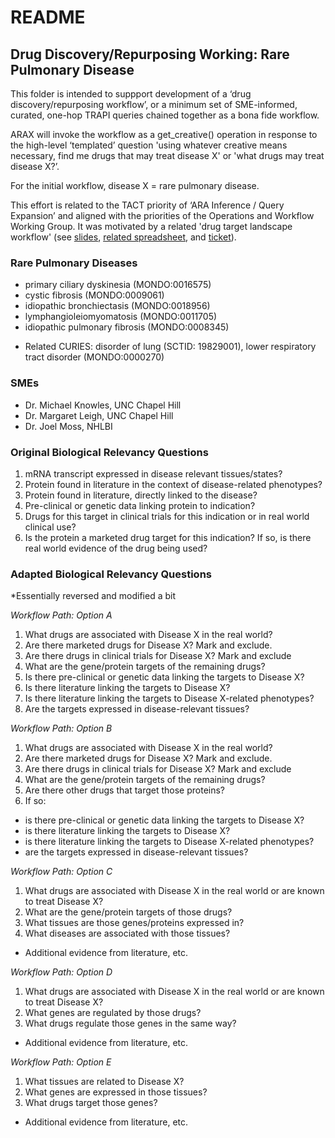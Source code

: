 # README

## Drug Discovery/Repurposing Working: Rare Pulmonary Disease

This folder is intended to suppport development of a ‘drug discovery/repurposing workflow’, or a minimum set of SME-informed, curated, one-hop TRAPI queries chained together as a bona fide workflow.

ARAX will invoke the workflow as a get_creative() operation in response to the high-level ‘templated’ question 'using whatever creative means necessary, find me drugs that may treat disease X' or 'what drugs may treat disease X?’.

For the initial workflow, disease X = rare pulmonary disease.

This effort is related to the TACT priority of ‘ARA Inference / Query Expansion’ and aligned with the priorities of the Operations and Workflow Working Group. It was motivated by a related 'drug target landscape workflow' (see [slides](https://docs.google.com/presentation/d/1I4Ip7BVOhMl5Qt9HFvPnUwXObrNwZnSyp1Ax8pPsXss/edit?usp=sharing), [related spreadsheet](https://docs.google.com/spreadsheets/d/1gpsO6svuLy7AghWwsfwZLbmdJtIc3Kc290F_-dDrdzQ/edit?usp=sharing), and [ticket](https://github.com/NCATSTranslator/Clinical-Data-Committee-Tracking-Voting/issues/9)).

### Rare Pulmonary Diseases

- primary ciliary dyskinesia (MONDO:0016575)
- cystic fibrosis (MONDO:0009061)
- idiopathic bronchiectasis (MONDO:0018956)
- lymphangioleiomyomatosis (MONDO:0011705)
- idiopathic pulmonary fibrosis (MONDO:0008345)

* Related CURIES: disorder of lung (SCTID: 19829001), lower respiratory tract disorder (MONDO:0000270)

### SMEs

- Dr. Michael Knowles, UNC Chapel Hill
- Dr. Margaret Leigh, UNC Chapel Hill
- Dr. Joel Moss, NHLBI

### Original Biological Relevancy Questions

1. mRNA transcript expressed in disease relevant tissues/states?
2. Protein found in literature in the context of disease-related phenotypes?
3. Protein found in literature, directly linked to the disease?
4. Pre-clinical or genetic data linking protein to indication?
5. Drugs for this target in clinical trials for this indication or in real world clinical use?
6. Is the protein a marketed drug target for this indication? If so, is there real world evidence of the drug being used?

### Adapted Biological Relevancy Questions

*Essentially reversed and modified a bit

*Workflow Path: Option A*

1. What drugs are associated with Disease X in the real world?
2. Are there marketed drugs for Disease X? Mark and exclude.
3. Are there drugs in clinical trials for Disease X? Mark and exclude
4. What are the gene/protein targets of the remaining drugs?
6. Is there pre-clinical or genetic data linking the targets to Disease X?
7. Is there literature linking the targets to Disease X?
8. Is there literature linking the targets to Disease X-related phenotypes?
9. Are the targets expressed in disease-relevant tissues?

*Workflow Path: Option B*

1. What drugs are associated with Disease X in the real world?
2. Are there marketed drugs for Disease X? Mark and exclude.
3. Are there drugs in clinical trials for Disease X? Mark and exclude
4. What are the gene/protein targets of the remaining drugs?
5. Are there other drugs that target those proteins?
6. If so:
- is there pre-clinical or genetic data linking the targets to Disease X?
- is there literature linking the targets to Disease X?
- is there literature linking the targets to Disease X-related phenotypes?
- are the targets expressed in disease-relevant tissues?

*Workflow Path: Option C*

1. What drugs are associated with Disease X in the real world or are known to treat Disease X?
2. What are the gene/protein targets of those drugs?
3. What tissues are those genes/proteins expressed in?
4. What diseases are associated with those tissues?
- Additional evidence from literature, etc.

*Workflow Path: Option D*

1. What drugs are associated with Disease X in the real world or are known to treat Disease X?
2. What genes are regulated by those drugs?
3. What drugs regulate those genes in the same way?
- Additional evidence from literature, etc.

*Workflow Path: Option E*

1. What tissues are related to Disease X?
2. What genes are expressed in those tissues?
3. What drugs target those genes? 
- Additional evidence from literature, etc.
